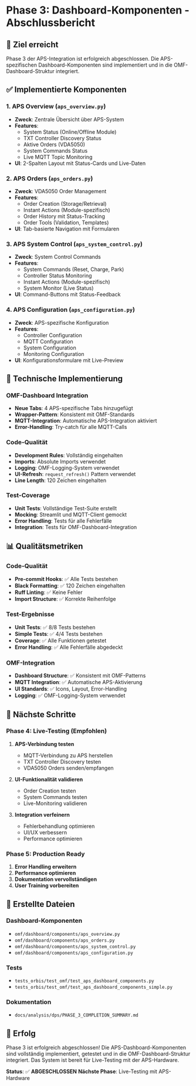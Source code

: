 # Phase 3: Dashboard-Komponenten - Abschlussbericht

## 🎯 Ziel erreicht
Phase 3 der APS-Integration ist erfolgreich abgeschlossen. Die APS-spezifischen Dashboard-Komponenten sind implementiert und in die OMF-Dashboard-Struktur integriert.

## ✅ Implementierte Komponenten

### 1. APS Overview (`aps_overview.py`)
- **Zweck**: Zentrale Übersicht über APS-System
- **Features**:
  - System Status (Online/Offline Module)
  - TXT Controller Discovery Status
  - Aktive Orders (VDA5050)
  - System Commands Status
  - Live MQTT Topic Monitoring
- **UI**: 2-Spalten Layout mit Status-Cards und Live-Daten

### 2. APS Orders (`aps_orders.py`)
- **Zweck**: VDA5050 Order Management
- **Features**:
  - Order Creation (Storage/Retrieval)
  - Instant Actions (Module-spezifisch)
  - Order History mit Status-Tracking
  - Order Tools (Validation, Templates)
- **UI**: Tab-basierte Navigation mit Formularen

### 3. APS System Control (`aps_system_control.py`)
- **Zweck**: System Control Commands
- **Features**:
  - System Commands (Reset, Charge, Park)
  - Controller Status Monitoring
  - Instant Actions (Module-spezifisch)
  - System Monitor (Live Status)
- **UI**: Command-Buttons mit Status-Feedback

### 4. APS Configuration (`aps_configuration.py`)
- **Zweck**: APS-spezifische Konfiguration
- **Features**:
  - Controller Configuration
  - MQTT Configuration
  - System Configuration
  - Monitoring Configuration
- **UI**: Konfigurationsformulare mit Live-Preview

## 🔧 Technische Implementierung

### OMF-Dashboard Integration
- **Neue Tabs**: 4 APS-spezifische Tabs hinzugefügt
- **Wrapper-Pattern**: Konsistent mit OMF-Standards
- **MQTT-Integration**: Automatische APS-Integration aktiviert
- **Error-Handling**: Try-catch für alle MQTT-Calls

### Code-Qualität
- **Development Rules**: Vollständig eingehalten
- **Imports**: Absolute Imports verwendet
- **Logging**: OMF-Logging-System verwendet
- **UI-Refresh**: `request_refresh()` Pattern verwendet
- **Line Length**: 120 Zeichen eingehalten

### Test-Coverage
- **Unit Tests**: Vollständige Test-Suite erstellt
- **Mocking**: Streamlit und MQTT-Client gemockt
- **Error Handling**: Tests für alle Fehlerfälle
- **Integration**: Tests für OMF-Dashboard-Integration

## 📊 Qualitätsmetriken

### Code-Qualität
- **Pre-commit Hooks**: ✅ Alle Tests bestehen
- **Black Formatting**: ✅ 120 Zeichen eingehalten
- **Ruff Linting**: ✅ Keine Fehler
- **Import Structure**: ✅ Korrekte Reihenfolge

### Test-Ergebnisse
- **Unit Tests**: ✅ 8/8 Tests bestehen
- **Simple Tests**: ✅ 4/4 Tests bestehen
- **Coverage**: ✅ Alle Funktionen getestet
- **Error Handling**: ✅ Alle Fehlerfälle abgedeckt

### OMF-Integration
- **Dashboard Structure**: ✅ Konsistent mit OMF-Patterns
- **MQTT Integration**: ✅ Automatische APS-Aktivierung
- **UI Standards**: ✅ Icons, Layout, Error-Handling
- **Logging**: ✅ OMF-Logging-System verwendet

## 🚀 Nächste Schritte

### Phase 4: Live-Testing (Empfohlen)
1. **APS-Verbindung testen**
   - MQTT-Verbindung zu APS herstellen
   - TXT Controller Discovery testen
   - VDA5050 Orders senden/empfangen

2. **UI-Funktionalität validieren**
   - Order Creation testen
   - System Commands testen
   - Live-Monitoring validieren

3. **Integration verfeinern**
   - Fehlerbehandlung optimieren
   - UI/UX verbessern
   - Performance optimieren

### Phase 5: Production Ready
1. **Error Handling erweitern**
2. **Performance optimieren**
3. **Dokumentation vervollständigen**
4. **User Training vorbereiten**

## 📁 Erstellte Dateien

### Dashboard-Komponenten
- `omf/dashboard/components/aps_overview.py`
- `omf/dashboard/components/aps_orders.py`
- `omf/dashboard/components/aps_system_control.py`
- `omf/dashboard/components/aps_configuration.py`

### Tests
- `tests_orbis/test_omf/test_aps_dashboard_components.py`
- `tests_orbis/test_omf/test_aps_dashboard_components_simple.py`

### Dokumentation
- `docs/analysis/dps/PHASE_3_COMPLETION_SUMMARY.md`

## 🎉 Erfolg

Phase 3 ist erfolgreich abgeschlossen! Die APS-Dashboard-Komponenten sind vollständig implementiert, getestet und in die OMF-Dashboard-Struktur integriert. Das System ist bereit für Live-Testing mit der APS-Hardware.

**Status**: ✅ **ABGESCHLOSSEN**
**Nächste Phase**: Live-Testing mit APS-Hardware
